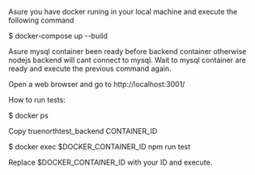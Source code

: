Asure you have docker runing in your local machine and execute the following command 

$ docker-compose up --build

Asure mysql container been ready before backend container otherwise nodejs backend will cant connect to mysql. Wait to mysql container are ready and execute the previous command again.

Open a web browser and go to http://localhost:3001/

How to run tests:

$ docker ps

Copy truenorthtest_backend CONTAINER_ID

$ docker exec $DOCKER_CONTAINER_ID npm run test

Replace $DOCKER_CONTAINER_ID with your ID and execute.


